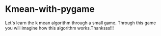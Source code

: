 # Kmean-with-pygame

Let's learn the k mean algorithm through a small game. Through this game you will imagine how this algorithm works.Thanksss!!!
